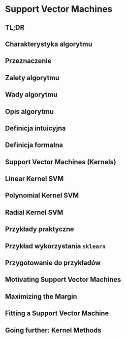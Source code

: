 

Support Vector Machines
=======================

TL;DR
-----

Charakterystyka algorytmu
-------------------------

Przeznaczenie
-------------

Zalety algorytmu
----------------

Wady algorytmu
--------------

Opis algorytmu
--------------

Definicja intuicyjna
--------------------

Definicja formalna
------------------

Support Vector Machines (Kernels)
---------------------------------

Linear Kernel SVM
-----------------

Polynomial Kernel SVM
---------------------

Radial Kernel SVM
-----------------

Przykłady praktyczne
--------------------

Przykład wykorzystania ``sklearn``
----------------------------------

Przygotowanie do przykładów
---------------------------

Motivating Support Vector Machines
----------------------------------

Maximizing the Margin
---------------------

Fitting a Support Vector Machine
--------------------------------

Going further: Kernel Methods
-----------------------------


